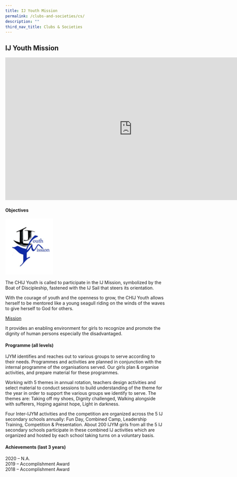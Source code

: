 ```yaml
---
title: IJ Youth Mission
permalink: /clubs-and-societies/cs/
description: ""
third_nav_title: Clubs & Societies
---
```

## IJ Youth Mission

<iframe allowfullscreen="true" height="450" width="800" frameborder="0" src="https://docs.google.com/presentation/d/e/2PACX-1vSyfynMbXsrPGz4FBulxxrpUlENkUow6QqqHzRvzXLCNMWK-bwYwQw_mdLYzfz2_D1f5f0lHYMA8LRM/embed?start=false&amp;loop=false&amp;delayms=3000"></iframe>

#### Objectives


<img style="width:30%" src="/images/download.png">

The CHIJ Youth is called to participate in the IJ Mission, symbolized by the Boat of Discipleship, fastened with the IJ Sail that steers its orientation.

With the courage of youth and the openness to grow, the CHIJ Youth allows herself to be mentored like a young seagull riding on the winds of the waves to give herself to God for others.

<u>Mission</u>

It provides an enabling environment for girls to recognize and promote the dignity of human persons especially the disadvantaged.

#### Programme (all levels)

IJYM identifies and reaches out to various groups to serve according to their needs. Programmes and activities are planned in conjunction with the internal programme of the organisations served. Our girls plan &amp; organise activities, and prepare material for these programmes.

Working with 5 themes in annual rotation, teachers design activities and select material to conduct sessions to build understanding of the theme for the year in order to support the various groups we identify to serve. The themes are: Taking off my shoes, Dignity challenged, Walking alongside with sufferers, Hoping against hope, Light in darkness.

Four Inter-IJYM activities and the competition are organized across the 5 IJ secondary schools annually: Fun Day, Combined Camp, Leadership Training, Competition &amp; Presentation. About 200 IJYM girls from all the 5 IJ secondary schools participate in these combined IJ activities which are organized and hosted by each school taking turns on a voluntary basis.

#### Achievements (last 3 years)

2020 – N.A.<br>
2019 – Accomplishment Award<br>
2018 – Accomplishment Award